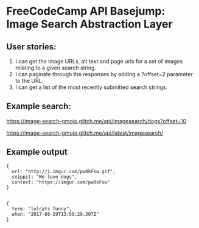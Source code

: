 FreeCodeCamp API Basejump: Image Search Abstraction Layer
========================================================
## User stories:
1. I can get the image URLs, alt text and page urls for a set of images relating to a given search string.
2. I can paginate through the responses by adding a ?offset=2 parameter to the URL.
3. I can get a list of the most recently submitted search strings.

Example search:
---------------------------
https://image-search-gmojo.glitch.me/api/imagesearch/dogs?offset=10

https://image-search-gmojo.glitch.me/api/latest/imagesearch/

Example output
-------------------------------
    {
      url: "http://i.imgur.com/pw8kFsw.gif",
      snippit: "We love dogs",
      context: "https://imgur.com/pw8kFsw"
    }


    {
      term: "lolcats funny",
      when: "2017-08-29T13:59:29.307Z"
    }
